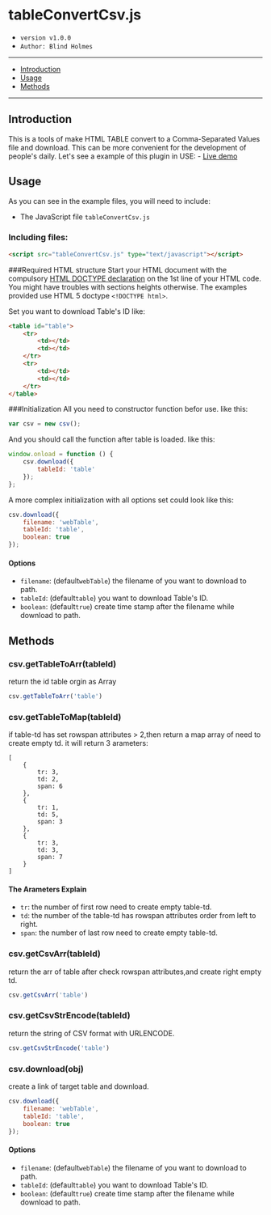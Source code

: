 # tableConvertCsv.js
- `version v1.0.0`
- `Author: Blind Holmes`

----
- [Introduction](https://github.com/hewenhan/webTableConvertCsv#introduction)
- [Usage](https://github.com/hewenhan/webTableConvertCsv#usage)
- [Methods](https://github.com/hewenhan/webTableConvertCsv#methods)

----

## Introduction
This is a tools of make HTML TABLE convert to a Comma-Separated Values file and download.
This can be more convenient for the development of people's daily.
Let's see a example of this plugin in USE:
	- [Live demo](http://hewenhan.github.io/webTableConvertCsv/)

## Usage
As you can see in the example files, you will need to include:
 - The JavaScript file `tableConvertCsv.js`

### Including files:
```html
<script src="tableConvertCsv.js" type="text/javascript"></script>
```

###Required HTML structure
Start your HTML document with the compulsory [HTML DOCTYPE declaration](http://www.corelangs.com/html/introduction/doctype.html) on the 1st line of your HTML code. You might have troubles with sections heights otherwise. The examples provided use HTML 5 doctype `<!DOCTYPE html>`.

Set you want to download Table's ID like:
```html
<table id="table">
	<tr>
		<td></td>
		<td></td>
	</tr>
	<tr>
		<td></td>
		<td></td>
	</tr>
</table>
```

###Initialization
All you need to constructor function befor use.
like this:
```javascript
var csv = new csv();
```
And you should call the function after table is loaded.
like this:
```javascript
window.onload = function () {
	csv.download({
		tableId: 'table'
	});
};
```
A more complex initialization with all options set could look like this:
```javascript
csv.download({
	filename: 'webTable',
	tableId: 'table',
	boolean: true
});
```

#### Options
- `filename`: (default`webTable`) the filename of you want to download to path.
- `tableId`: (default`table`) you want to download Table's ID.
- `boolean`: (default`true`) create time stamp after the filename while download to path.

## Methods
### csv.getTableToArr(tableId)
return the id table orgin as Array
```javascript
csv.getTableToArr('table')
```

### csv.getTableToMap(tableId)
if table-td has set rowspan attributes > 2,then return a map array of need to create empty td.
it will return 3 arameters:
```array
[
	{
	    tr: 3,
	    td: 2,
	    span: 6
	},
	{
	    tr: 1,
	    td: 5,
	    span: 3
	},
	{
	    tr: 3,
	    td: 3,
	    span: 7
	}
]
```
#### The Arameters Explain
- `tr`: the number of first row need to create empty table-td.
- `td`: the number of the table-td has rowspan attributes order from left to right.
- `span`: the number of last row need to create empty table-td.

### csv.getCsvArr(tableId)
return the arr of table after check rowspan attributes,and create right empty td.
```javascript
csv.getCsvArr('table')
```

### csv.getCsvStrEncode(tableId)
return the string of CSV format with URLENCODE.
```javascript
csv.getCsvStrEncode('table')
```

### csv.download(obj)
create a link of target table and download.
```javascript
csv.download({
	filename: 'webTable',
	tableId: 'table',
	boolean: true
});
```
#### Options
- `filename`: (default`webTable`) the filename of you want to download to path.
- `tableId`: (default`table`) you want to download Table's ID.
- `boolean`: (default`true`) create time stamp after the filename while download to path.